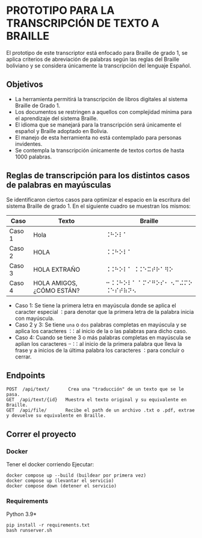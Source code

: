 # PROTOTIPO PARA LA TRANSCRIPCIÓN DE TEXTO A BRAILLE

El prototipo de este transcriptor está enfocado para Braille de grado 1, se aplica criterios de abreviación de palabras según las reglas del Braille boliviano y se  considera únicamente la transcripción del lenguaje Español.

## Objetivos
- La herramienta permitirá la transcripción de libros digitales al sistema Braille de Grado 1.
- Los documentos se restringen a aquellos con complejidad mínima para el aprendizaje del sistema Braille.
- El idioma que se manejará para la transcripción será únicamente el español y Braille adoptado en Bolivia.
- El manejo de esta herramienta no está contemplado para personas invidentes.
- Se contempla la transcripción únicamente de textos cortos de hasta 1000 palabras.

## Reglas de transcripción para los distintos casos de palabras en mayúsculas
Se identificaron ciertos casos para optimizar el espacio en la escritura del sistema Braille de grado 1.
En el siguiente cuadro se muestran los mismos:

| Caso | Texto | Braille |
| ------ | ------ | ------ |
| Caso 1 | Hola | ⠨⠓⠕⠇⠁ |
| Caso 2 | HOLA | ⠨⠨⠓⠕⠇⠁ |
| Caso 3 | HOLA EXTRAÑO | ⠨⠨⠓⠕⠇⠁ ⠨⠨⠑⠭⠞⠗⠁⠻⠕ |
| Caso 4 | HOLA AMIGOS, ¿CÓMO ESTÁN? | ⠒⠨⠨⠓⠕⠇⠁ ⠁⠍⠊⠛⠕⠎⠂ ⠢⠉⠬⠍⠕ ⠨⠑⠎⠞⠷⠝⠢ |

- Caso 1: Se tiene la primera letra en mayúscula donde se aplica el caracter especial `⠨` para denotar
que la primera letra de la palabra inicia con mayúscula.
- Caso 2 y 3: Se tiene `una` o `dos` palabras completas en mayúscula y se aplica los caracteres `⠨⠨` al inicio
de la o las palabras para dicho caso.
- Caso 4: Cuando se tiene 3 o más palabras completas en mayúscula se aplian los caracteres `⠒⠨⠨` al inicio
de la primera palabra que lleva la frase y a inicios de la última palabra los caracteres `⠨` para concluir o cerrar.

## Endpoints
```
POST  /api/text/       Crea una "traducción" de un texto que se le pasa.
GET	 /api/text/{id}   Muestra el texto original y su equivalente en Braille.
GET	 /api/file/	      Recibe el path de un archivo .txt o .pdf, extrae y devuelve su equivalente en Braille.
```

## Correr el proyecto
### Docker
Tener el docker corriendo
Ejecutar:
```
docker compose up --build (buildear por primera vez)
docker compose up (levantar el servicio)
docker compose down (detener el servicio)
```

### Requirements
Python 3.9*
```
pip install -r requirements.txt
bash runserver.sh
```
